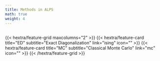 ```yaml
---
title: Methods in ALPS
math: true
weight: 4
---
```


<br>
{{< hextra/feature-grid maxcolumns="2" >}}
 {{< hextra/feature-card
    title="ED"
    subtitle="Exact Diagonalization"
    link="ising"
    icon=""
  >}}
  {{< hextra/feature-card
    title="MC"
    subtitle="Classical Monte Carlo"
    link="mc"
    icon=""
  >}}
{{< /hextra/feature-grid >}}
